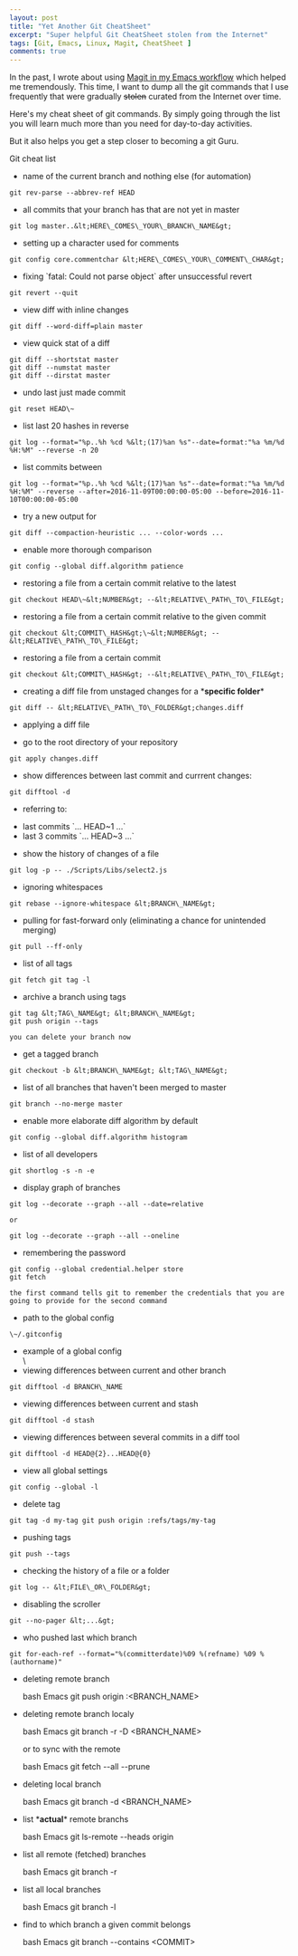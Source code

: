 ```yaml
---
layout: post
title: "Yet Another Git CheatSheet"
excerpt: "Super helpful Git CheatSheet stolen from the Internet"
tags: [Git, Emacs, Linux, Magit, CheatSheet ]
comments: true
---
```


In the past, I wrote about using [Magit in my Emacs workflow](http://www.mycpu.org/emacs-24-magit-magic/) which helped me tremendously.
This time, I want to dump all the git commands that I use frequently that were gradually ~~stolen~~ curated from the Internet over time.

Here's my cheat sheet of git commands. By simply going through the list
you will learn much more than you need for day-to-day activities.

But it also helps you get a step closer to becoming a git Guru.

Git cheat list

-   name of the current branch and nothing else (for automation)

```
git rev-parse --abbrev-ref HEAD
```

<!-- -->

-   all commits that your branch has that are not yet in master

```
git log master..&lt;HERE\_COMES\_YOUR\_BRANCH\_NAME&gt;
```

<!-- -->

-   setting up a character used for comments

```
git config core.commentchar &lt;HERE\_COMES\_YOUR\_COMMENT\_CHAR&gt;
```


<!-- -->

-   fixing \`fatal: Could not parse object\` after unsuccessful revert

```
git revert --quit
```

<!-- -->

-   view diff with inline changes

```
git diff --word-diff=plain master
```

<!-- -->

-   view quick stat of a diff

```
git diff --shortstat master
git diff --numstat master
git diff --dirstat master
```


<!-- -->

-   undo last just made commit

```
git reset HEAD\~
```

<!-- -->

-   list last 20 hashes in reverse

```
git log --format="%p..%h %cd %&lt;(17)%an %s"--date=format:"%a %m/%d %H:%M" --reverse -n 20
```


<!-- -->

-   list commits between

```
git log --format="%p..%h %cd %&lt;(17)%an %s"--date=format:"%a %m/%d %H:%M" --reverse --after=2016-11-09T00:00:00-05:00 --before=2016-11-10T00:00:00-05:00
```


<!-- -->

-   try a new output for

```
git diff --compaction-heuristic ... --color-words ...
```

<!-- -->

-   enable more thorough comparison

```
git config --global diff.algorithm patience
```

<!-- -->

-   restoring a file from a certain commit relative to the latest

```
git checkout HEAD\~&lt;NUMBER&gt; --&lt;RELATIVE\_PATH\_TO\_FILE&gt;
```


<!-- -->

-   restoring a file from a certain commit relative to the given commit

```
git checkout &lt;COMMIT\_HASH&gt;\~&lt;NUMBER&gt; --&lt;RELATIVE\_PATH\_TO\_FILE&gt;
```


<!-- -->

-   restoring a file from a certain commit

```
git checkout &lt;COMMIT\_HASH&gt; --&lt;RELATIVE\_PATH\_TO\_FILE&gt;
```


<!-- -->

-   creating a diff file from unstaged changes for a \***specific
    folder**\*

```
git diff -- &lt;RELATIVE\_PATH\_TO\_FOLDER&gt;changes.diff
```


<!-- -->

-   applying a diff file

<!-- -->

-   go to the root directory of your repository

```
git apply changes.diff
```

<!-- -->

-   show differences between last commit and currrent changes:

```
git difftool -d
```

<!-- -->

-   referring to:

<!-- -->

-   last commits \`... HEAD\~1 ...\`
-   last 3 commits \`... HEAD\~3 ...\`

<!-- -->

-   show the history of changes of a file

```
git log -p -- ./Scripts/Libs/select2.js
```

<!-- -->

-   ignoring whitespaces

```
git rebase --ignore-whitespace &lt;BRANCH\_NAME&gt;
```

-   pulling for fast-forward only (eliminating a chance for
    unintended merging)

```
git pull --ff-only
```

<!-- -->

-   list of all tags

```
git fetch git tag -l
```

<!-- -->

-   archive a branch using tags

```
git tag &lt;TAG\_NAME&gt; &lt;BRANCH\_NAME&gt;
git push origin --tags
```


    you can delete your branch now

<!-- -->

-   get a tagged branch

```
git checkout -b &lt;BRANCH\_NAME&gt; &lt;TAG\_NAME&gt;
```

<!-- -->

-   list of all branches that haven't been merged to master

```
git branch --no-merge master
```

<!-- -->

-   enable more elaborate diff algorithm by default

```
git config --global diff.algorithm histogram
```

<!-- -->

-   list of all developers

```
git shortlog -s -n -e
```

<!-- -->

-   display graph of branches

```
git log --decorate --graph --all --date=relative
```

    or

```
git log --decorate --graph --all --oneline
```

<!-- -->

-   remembering the password

```
git config --global credential.helper store
git fetch
```

    the first command tells git to remember the credentials that you are
    going to provide for the second command

<!-- -->

-   path to the global config

```
\~/.gitconfig
```

<!-- -->

-   example of a global config\
    \
-   viewing differences between current and other branch

```
git difftool -d BRANCH\_NAME
```

<!-- -->

-   viewing differences between current and stash

```
git difftool -d stash
```

<!-- -->

-   viewing differences between several commits in a diff tool

```
git difftool -d HEAD@{2}...HEAD@{0}
```

<!-- -->

-   view all global settings

```
git config --global -l
```

-   delete tag

```
git tag -d my-tag git push origin :refs/tags/my-tag
```

<!-- -->

-   pushing tags

```
git push --tags
```

<!-- -->

-   checking the history of a file or a folder

```
git log -- &lt;FILE\_OR\_FOLDER&gt;
```

<!-- -->

-   disabling the scroller

```
git --no-pager &lt;...&gt;
```

<!-- -->

-   who pushed last which branch

```
git for-each-ref --format="%(committerdate)%09 %(refname) %09 %(authorname)"
```


<!-- -->

-   deleting remote branch

    bash Emacs git push origin :&lt;BRANCH\_NAME&gt;

<!-- -->

-   deleting remote branch localy

    bash Emacs git branch -r -D &lt;BRANCH\_NAME&gt;

    or to sync with the remote

    bash Emacs git fetch --all --prune

<!-- -->

-   deleting local branch

    bash Emacs git branch -d &lt;BRANCH\_NAME&gt;

<!-- -->

-   list \***actual**\* remote branchs

    bash Emacs git ls-remote --heads origin

<!-- -->

-   list all remote (fetched) branches

    bash Emacs git branch -r

<!-- -->

-   list all local branches

    bash Emacs git branch -l

<!-- -->

-   find to which branch a given commit belongs

    bash Emacs git branch --contains &lt;COMMIT&gt;


